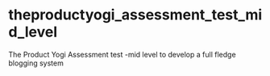 # theproductyogi_assessment_test_mid_level
The Product Yogi Assessment test -mid level to develop a full fledge blogging system
